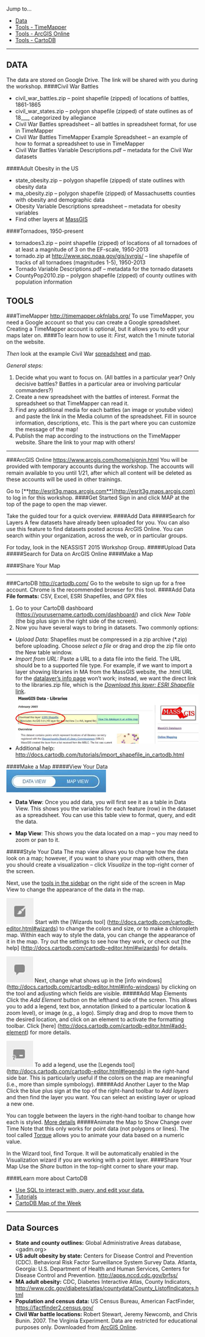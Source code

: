 Jump to...
  * [Data](#datahead)
  * [Tools - TimeMapper](#timemaphead)
  * [Tools - ArcGIS Online](#agxohead)
  * [Tools - CartoDB](#cartodbhead)

---
## <a name="datahead"></a>DATA
The data are stored on Google Drive. The link will be shared with you during the workshop.
####Civil War Battles
* civil_war_battles.zip – point shapefile (zipped) of locations of battles, 1861-1865
* civil_war_states.zip – polygon shapefile (zipped) of state outlines as of 18___, categorized by allegiance
* Civil War Battles spreadsheet – all battles in spreadsheet format, for use in TimeMapper
* Civil War Battles TimeMapper Example Spreadsheet – an example of how to format a spreadsheet to use in TimeMapper
* Civil War Battles Variable Descriptions.pdf – metadata for the Civil War datasets

####Adult Obesity in the US
* state_obesity.zip – polygon shapefile (zipped) of state outlines with obesity data
* ma_obesity.zip – polygon shapefile (zipped) of Massachusetts counties with obesity and demographic data
* Obesity Variable Descriptions spreadsheet – metadata for obesity variables
* Find other layers at [MassGIS](http://www.mass.gov/anf/research-and-tech/it-serv-and-support/application-serv/office-of-geographic-information-massgis/datalayers/) 

####Tornadoes, 1950-present
* tornadoes3.zip – point shapefile (zipped) of locations of all tornadoes of at least a magnitude of 3 on the EF-scale, 1950-2013
* tornado.zip at <http://www.spc.noaa.gov/gis/svrgis/> – line shapefile of tracks of all tornadoes (magnitudes 1-5), 1950-2013
* Tornado Variable Descriptions.pdf – metadata for the tornado datasets
* CountyPop2010.zip – polygon shapefile (zipped) of county outlines with population information

## TOOLS
###<a name="timemaphead"></a>TimeMapper  <http://timemapper.okfnlabs.org/>
To use TimeMapper, you need a Google account so that you can create a Google spreadsheet. Creating a TimeMapper account is optional, but it allows you to edit your maps later on.
####To learn how to use it:
*First*, watch the 1 minute tutorial on the website.

*Then* look at the example Civil War [spreadsheet](https://docs.google.com/spreadsheets/d/1E_r2WyxQmk7SNQhjeWBWz_R6Pv-DMe8kZjHb3TOM9GA/edit?usp=sharing) and [map](http://timemapper.okfnlabs.org/carolinferwerda/civil-war-battles-timemapper-example-spreadsheet).

*General steps:*
1. Decide what you want to focus on. (All battles in a particular year? Only decisive battles? Battles in a particular area or involving particular commanders?)
2. Create a new spreadsheet with the battles of interest. Format the spreadsheet so that TimeMapper can read it.
3. Find any additional media for each battles (an image or youtube video) and paste the link in the Media column of the spreadsheet. Fill in source information, descriptions, etc. This is the part where you can customize the message of the map!
4. Publish the map according to the instructions on the TimeMapper website. Share the link to your map with others!

---
###<a name="agxohead"></a>ArcGIS Online  <https://www.arcgis.com/home/signin.html>
You will be provided with temporary accounts during the workshop. The accounts will remain available to you until 1/21, after which all content will be deleted as these accounts will be used in other trainings.

Go to [**http://esrit3g.maps.arcgis.com**](http://esrit3g.maps.arcgis.com) to log in for this workshop.
####Get Started
Sign in and click MAP at the top of the page to open the map viewer.

Take the guided tour for a quick overview.
####Add Data
#####Search for Layers
A few datasets have already been uploaded for you. You can also use this feature to find datasets posted across ArcGIS Online. You can search within your organization, across the web, or in particular groups.

For today, look in the NEASSIST 2015 Workshop Group.
#####Upload Data
#####Search for Data on ArcGIS Online
####Make a Map

####Share Your Map

---
###<a name="cartodbhead"></a>CartoDB  <http://cartodb.com/>
Go to the website to sign up for a free account. Chrome is the recommended browser for this tool.
####Add Data
**File formats:** CSV, Excel, ESRI Shapefiles, and GPX files

1. Go to your CartoDB dashboard (https://yourusername.cartodb.com/dashboard/)  and click *New Table* (the big plus sign in the right side of the screen).
2. Now you have several ways to bring in datasets. Two commonly options:
  * *Upload Data:* Shapefiles must be compressed in a zip archive (\*.zip) before uploading. Choose *select a file* or drag and drop the zip file onto the New table window.
  * *Import from URL:* Paste a URL to a data file into the field. The URL should be to a supported file type. For example, if we want to import a layer showing libraries in MA from the MassGIS website, the .html URL for the [datalayer’s info page](http://www.mass.gov/anf/research-and-tech/it-serv-and-support/application-serv/office-of-geographic-information-massgis/datalayers/libraries.html) won’t work; instead, we want the direct link to the libraries.zip file, which is the [*Download this layer: ESRI Shapefile* link](http://wsgw.mass.gov/data/gispub/shape/state/libraries.zip). ![alt text](https://raw.githubusercontent.com/cferwerda/NEASIST_workshop/master/img/massgis_libraries.jpg "MassGIS Data Site")
  * Additional help: http://docs.cartodb.com/tutorials/import_shapefile_in_cartodb.html

####Make a Map
#####View Your Data
  ![alt text](https://raw.githubusercontent.com/cferwerda/NEASIST_workshop/master/img/cartodb_datamapview.jpg "2 views to work with data in CartoDB")

* **Data View**: Once you add data, you will first see it as a table in Data View. This shows you the variables for each feature (row) in the dataset as a spreadsheet. You can use this table view to format, query, and edit the data.

* **Map View**: This shows you the data located on a map – you may need to zoom or pan to it.

#####Style Your Data
The map view allows you to change how the data look on a map; however, if you want to share your map with others, then you should create a visualization – click *Visualize* in the top-right corner of the screen. 

Next, use the [tools in the sidebar](http://docs.cartodb.com/cartodb-editor.html#cartodb-sidebar) on the right side of the screen in Map View to change the appearance of the data in the map. 

![alt text](https://raw.githubusercontent.com/cferwerda/NEASIST_workshop/master/img/cartodb_wizard.jpg "the style wizard") Start with the [Wizards tool] (http://docs.cartodb.com/cartodb-editor.html#wizards) to change the colors and size, or to make a chloropleth map. Within each way to style the data, you can change the appearance of it in the map. Try out the settings to see how they work, or check out [the help] (http://docs.cartodb.com/cartodb-editor.html#wizards) for details.

![alt text](https://raw.githubusercontent.com/cferwerda/NEASIST_workshop/master/img/cartodb_infowindow.jpg "the info window tool") Next, change what shows up in the [info windows] (http://docs.cartodb.com/cartodb-editor.html#info-windows) by clicking on the tool and adjusting which fields are visible.
#####Add Map Elements
Click the *Add Element* button on the lefthand side of the screen. This allows you to add a legend, text box, annotation (linked to a particular location & zoom level), or image (e.g., a logo). Simply drag and drop to move them to the desired location, and click on an element to activate the formatting toolbar. Click [here] (http://docs.cartodb.com/cartodb-editor.html#add-element) for more details.

![alt text](https://raw.githubusercontent.com/cferwerda/NEASIST_workshop/master/img/cartodb_legend.jpg "the legend tool") To add a legend, use the [Legends tool] (http://docs.cartodb.com/cartodb-editor.html#legends) in the right-hand side bar. This is particularly useful if the colors on the map are meaningful (i.e., more than simple symbology).
#####Add Another Layer to the Map
Click the blue plus sign at the top of the right-hand toolbar to *Add layers* and then find the layer you want. You can select an existing layer or upload a new one.

You can toggle between the layers in the right-hand toolbar to change how each is styled. [More details](http://docs.cartodb.com/tutorials/multilayer_overview.html)
#####Animate the Map to Show Change over Time
Note that this only works for point data (not polygons or lines). The tool called [Torque](http://docs.cartodb.com/tutorials/introduction_torque.html) allows you to animate your data based on a numeric value.

In the Wizard tool, find Torque. It will be automatically enabled in the Visualization wizard if you are working with a point layer.
####Share Your Map
Use the *Share* button in the top-right corner to share your map.

####Learn more about CartoDB
* [Use SQL to interact with, query, and edit your data.](http://docs.cartodb.com/tips-and-tricks.html#the-power-of-cartodb)
* [Tutorials](http://academy.cartodb.com/)
* [CartoDB Map of the Week](http://blog.cartodb.com/categories/map-of-the-week/)

---
## Data Sources
* **State and county outlines:** Global Administrative Areas database, <gadm.org>
* **US adult obesity by state:**  Centers for Disease Control and Prevention (CDC). Behavioral Risk Factor Surveillance System Survey Data. Atlanta, Georgia: U.S. Department of Health and Human Services, Centers for Disease Control and Prevention. <http://apps.nccd.cdc.gov/brfss/>
* **MA adult obesity:**  CDC, Diabetes Interactive Atlas, County Indicators, <http://www.cdc.gov/diabetes/atlas/countydata/County_ListofIndicators.html>
* **Population and census data:** US Census Bureau, American FactFinder, <https://factfinder2.census.gov/>
* **Civil War battle locations:** Robert Stewart, Jeremy Newcomb, and Chris Bunin. 2007. The Virginia Experiment. Data are restricted for educational purposes only. Downloaded from [ArcGIS Online](http://www.arcgis.com/home/item.html?id=e47e30d956d146498624f18b423a8f97). 
